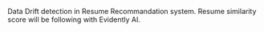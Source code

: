Data Drift detection in Resume Recommandation system.
Resume similarity score will be following with Evidently AI.